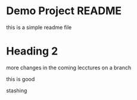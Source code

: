 # Demo Project README

this is a simple readme file

# Heading 2

more changes in the coming lecctures on a branch

this is good

stashing